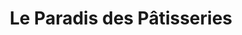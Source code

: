 ---
title: "Le Paradis des Pâtisseries"
url: /paris/le-paradis-des-patisseries/
shop: pâtisserie
---